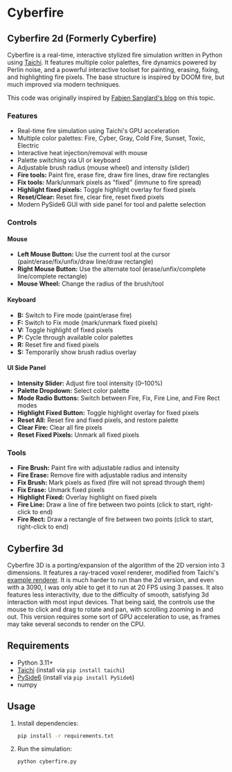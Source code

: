 # Cyberfire

## Cyberfire 2d (Formerly Cyberfire)

Cyberfire is a real-time, interactive stylized fire simulation written in Python using [Taichi](https://taichi.graphics/). It features multiple color palettes, fire dynamics powered by Perlin noise, and a powerful interactive toolset for painting, erasing, fixing, and highlighting fire pixels. The base structure is inspired by DOOM fire, but much improved via modern techniques.

This code was originally inspired by [Fabien Sanglard's blog](https://fabiensanglard.net/doom_fire_psx/) on this topic.

### Features

- Real-time fire simulation using Taichi's GPU acceleration
- Multiple color palettes: Fire, Cyber, Gray, Cold Fire, Sunset, Toxic, Electric
- Interactive heat injection/removal with mouse
- Palette switching via UI or keyboard
- Adjustable brush radius (mouse wheel) and intensity (slider)
- **Fire tools:** Paint fire, erase fire, draw fire lines, draw fire rectangles
- **Fix tools:** Mark/unmark pixels as "fixed" (immune to fire spread)
- **Highlight fixed pixels:** Toggle highlight overlay for fixed pixels
- **Reset/Clear:** Reset fire, clear fire, reset fixed pixels
- Modern PySide6 GUI with side panel for tool and palette selection

### Controls

#### Mouse

- **Left Mouse Button:** Use the current tool at the cursor (paint/erase/fix/unfix/draw line/draw rectangle)
- **Right Mouse Button:** Use the alternate tool (erase/unfix/complete line/complete rectangle)
- **Mouse Wheel:** Change the radius of the brush/tool

#### Keyboard

- **B:** Switch to Fire mode (paint/erase fire)
- **F:** Switch to Fix mode (mark/unmark fixed pixels)
- **V:** Toggle highlight of fixed pixels
- **P:** Cycle through available color palettes
- **R:** Reset fire and fixed pixels
- **S:** Temporarily show brush radius overlay

#### UI Side Panel

- **Intensity Slider:** Adjust fire tool intensity (0–100%)
- **Palette Dropdown:** Select color palette
- **Mode Radio Buttons:** Switch between Fire, Fix, Fire Line, and Fire Rect modes
- **Highlight Fixed Button:** Toggle highlight overlay for fixed pixels
- **Reset All:** Reset fire and fixed pixels, and restore palette
- **Clear Fire:** Clear all fire pixels
- **Reset Fixed Pixels:** Unmark all fixed pixels

### Tools

- **Fire Brush:** Paint fire with adjustable radius and intensity
- **Fire Erase:** Remove fire with adjustable radius and intensity
- **Fix Brush:** Mark pixels as fixed (fire will not spread through them)
- **Fix Erase:** Unmark fixed pixels
- **Highlight Fixed:** Overlay highlight on fixed pixels
- **Fire Line:** Draw a line of fire between two points (click to start, right-click to end)
- **Fire Rect:** Draw a rectangle of fire between two points (click to start, right-click to end)



## Cyberfire 3d

Cyberfire 3D is a porting/expansion of the algorithm of the 2D version into 3 dimensions. It features a ray-traced voxel renderer, modified from Taichi's [example renderer](https://github.com/taichi-dev/voxel-challenge). It is much harder to run than the 2d version, and even with a 3090, I was only able to get it to run at 20 FPS using 3 passes. It also features less interactivity, due to the difficulty of smooth, satisfying 3d interaction with most input devices. That being said, the controls use the mouse to click and drag to rotate and pan, with scrolling zooming in and out. This version requires some sort of GPU acceleration to use, as frames may take several seconds to render on the CPU. 


## Requirements

- Python 3.11+
- [Taichi](https://taichi.graphics/) (install via `pip install taichi`)
- [PySide6](https://pypi.org/project/PySide6/) (install via `pip install PySide6`)
- numpy

## Usage

1. Install dependencies:
    ```sh
    pip install -r requirements.txt
    ```

2. Run the simulation:
    ```sh
    python cyberfire.py
    ```

